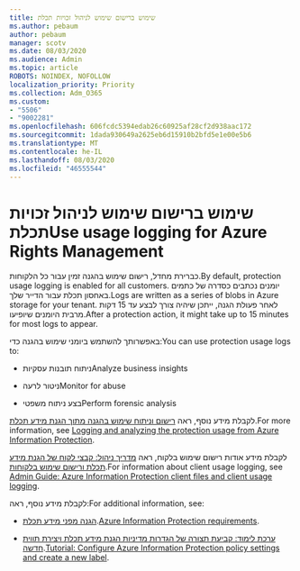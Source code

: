 ```yaml
---
title: שימוש ברישום שימוש לניהול זכויות תכלת
ms.author: pebaum
author: pebaum
manager: scotv
ms.date: 08/03/2020
ms.audience: Admin
ms.topic: article
ROBOTS: NOINDEX, NOFOLLOW
localization_priority: Priority
ms.collection: Adm_O365
ms.custom:
- "5506"
- "9002281"
ms.openlocfilehash: 606fcdc5394edab26c60925af28cf2d938aac172
ms.sourcegitcommit: 1dada930649a2625eb6d15910b2bfd5e1e00e5b6
ms.translationtype: MT
ms.contentlocale: he-IL
ms.lasthandoff: 08/03/2020
ms.locfileid: "46555544"
---
```

# <a name="use-usage-logging-for-azure-rights-management"></a><span data-ttu-id="5c2d4-102">שימוש ברישום שימוש לניהול זכויות תכלת</span><span class="sxs-lookup"><span data-stu-id="5c2d4-102">Use usage logging for Azure Rights Management</span></span>

<span data-ttu-id="5c2d4-103">כברירת מחדל, רישום שימוש בהגנה זמין עבור כל הלקוחות.</span><span class="sxs-lookup"><span data-stu-id="5c2d4-103">By default, protection usage logging is enabled for all customers.</span></span> <span data-ttu-id="5c2d4-104">יומנים נכתבים כסדרה של כתמים באחסון תכלת עבור הדייר שלך.</span><span class="sxs-lookup"><span data-stu-id="5c2d4-104">Logs are written as a series of blobs in Azure storage for your tenant.</span></span> <span data-ttu-id="5c2d4-105">לאחר פעולת הגנה, ייתכן שיהיה צורך לבצע עד 15 דקות מרבית היומנים שיופיעו.</span><span class="sxs-lookup"><span data-stu-id="5c2d4-105">After a protection action, it might take up to 15 minutes for most logs to appear.</span></span>

<span data-ttu-id="5c2d4-106">באפשרותך להשתמש ביומני שימוש בהגנה כדי:</span><span class="sxs-lookup"><span data-stu-id="5c2d4-106">You can use protection usage logs to:</span></span>

- <span data-ttu-id="5c2d4-107">ניתוח תובנות עסקיות</span><span class="sxs-lookup"><span data-stu-id="5c2d4-107">Analyze business insights</span></span>

- <span data-ttu-id="5c2d4-108">ניטור לרעה</span><span class="sxs-lookup"><span data-stu-id="5c2d4-108">Monitor for abuse</span></span>

- <span data-ttu-id="5c2d4-109">בצע ניתוח משפטי</span><span class="sxs-lookup"><span data-stu-id="5c2d4-109">Perform forensic analysis</span></span>

<span data-ttu-id="5c2d4-110">לקבלת מידע נוסף, ראה [רישום וניתוח שימוש בהגנה מתוך הגנת מידע תכלת](https://docs.microsoft.com/azure/information-protection/log-analyze-usage).</span><span class="sxs-lookup"><span data-stu-id="5c2d4-110">For more information, see [Logging and analyzing the protection usage from Azure Information Protection](https://docs.microsoft.com/azure/information-protection/log-analyze-usage).</span></span>

<span data-ttu-id="5c2d4-111">לקבלת מידע אודות רישום שימוש בלקוח, ראה [מדריך ניהול: קבצי לקוח של הגנת מידע תכלת ורישום שימוש בלקוחות](https://docs.microsoft.com/azure/information-protection/rms-client/client-admin-guide-files-and-logging).</span><span class="sxs-lookup"><span data-stu-id="5c2d4-111">For information about client usage logging, see [Admin Guide: Azure Information Protection client files and client usage logging](https://docs.microsoft.com/azure/information-protection/rms-client/client-admin-guide-files-and-logging).</span></span>

<span data-ttu-id="5c2d4-112">לקבלת מידע נוסף, ראה:</span><span class="sxs-lookup"><span data-stu-id="5c2d4-112">For additional information, see:</span></span>

- <span data-ttu-id="5c2d4-113">[הגנה מפני מידע תכלת](https://docs.microsoft.com/azure/information-protection/get-started/requirements).</span><span class="sxs-lookup"><span data-stu-id="5c2d4-113">[Azure Information Protection requirements](https://docs.microsoft.com/azure/information-protection/get-started/requirements).</span></span>
    
- <span data-ttu-id="5c2d4-114">[ערכת לימוד: קביעת תצורה של הגדרות מדיניות הגנת מידע תכלת ויצירת תווית חדשה](https://docs.microsoft.com/azure/information-protection/get-started/infoprotect-quick-start-tutorial).</span><span class="sxs-lookup"><span data-stu-id="5c2d4-114">[Tutorial: Configure Azure Information Protection policy settings and create a new label](https://docs.microsoft.com/azure/information-protection/get-started/infoprotect-quick-start-tutorial).</span></span>